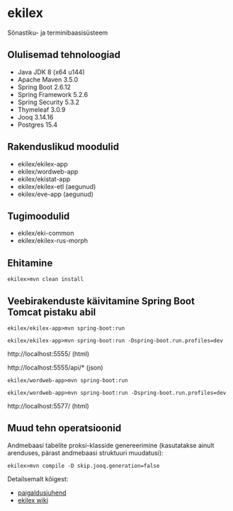 # ekilex

Sõnastiku- ja terminibaasisüsteem


Olulisemad tehnoloogiad
-----------------------

* Java JDK 8 (x64 u144) 
* Apache Maven 3.5.0
* Spring Boot 2.6.12
* Spring Framework 5.2.6
* Spring Security 5.3.2
* Thymeleaf 3.0.9
* Jooq 3.14.16
* Postgres 15.4

Rakenduslikud moodulid
----------------------

* ekilex/ekilex-app
* ekilex/wordweb-app
* ekilex/ekistat-app
* ekilex/ekilex-etl (aegunud)
* ekilex/eve-app (aegunud)

Tugimoodulid
------------

* ekilex/eki-common
* ekilex/ekilex-rus-morph

Ehitamine
---------

`ekilex>mvn clean install`

Veebirakenduste käivitamine Spring Boot Tomcat pistaku abil
-----------------------------------------------------------

`ekilex/ekilex-app>mvn spring-boot:run`

`ekilex/ekilex-app>mvn spring-boot:run -Dspring-boot.run.profiles=dev`

http://localhost:5555/ (html)

http://localhost:5555/api/* (json)

`ekilex/wordweb-app>mvn spring-boot:run`

`ekilex/wordweb-app>mvn spring-boot:run -Dspring-boot.run.profiles=dev`

http://localhost:5577/ (html)

Muud tehn operatsioonid
-----------------------

Andmebaasi tabelite proksi-klasside genereerimine (kasutatakse ainult arenduses, pärast andmebaasi struktuuri muudatusi):

`ekilex>mvn compile -D skip.jooq.generation=false`

Detailsemalt kõigest:
* [paigaldusjuhend](doc/ekilex-paigaldusjuhend.pdf)
* [ekilex wiki](https://github.com/tripledev/ekilex/wiki)

